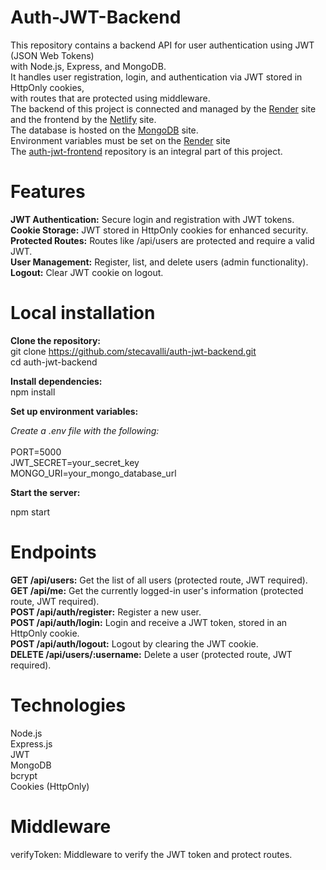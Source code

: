 # Auth-JWT-Backend

This repository contains a backend API for user authentication using JWT (JSON Web Tokens) 
<br>
with Node.js, Express, and MongoDB. 
<br>
It handles user registration, login, and authentication via JWT stored in HttpOnly cookies, 
<br>
with routes that are protected using middleware.
<br>
The backend of this project is connected and managed by the [Render](https://www.render.com/) site
<br>
and the frontend by the [Netlify](https://www.netlify.com/) site. 
<br>
The database is hosted on the [MongoDB](https://www.mongodb.com/) site. 
<br>
Environment variables must be set on the [Render](https://www.render.com/) site
<br>
The [auth-jwt-frontend](https://github.com/stecavalli/auth-jwt-frontend) repository is an integral part of this project.

# Features

<b>JWT Authentication:</b> Secure login and registration with JWT tokens.
<br>
<b>Cookie Storage:</b> JWT stored in HttpOnly cookies for enhanced security.
<br>
<b>Protected Routes:</b> Routes like /api/users are protected and require a valid JWT.
<br>
<b>User Management:</b> Register, list, and delete users (admin functionality).
<br>
<b>Logout:</b> Clear JWT cookie on logout.

# Local installation

<b>Clone the repository:</b>
<br>
git clone https://github.com/stecavalli/auth-jwt-backend.git
<br>
cd auth-jwt-backend
<br>

<b>Install dependencies:</b>
<br>
npm install
<br>

<b>Set up environment variables:</b>

<i>Create a .env file with the following:</i>
<br><br>
PORT=5000
<br>
JWT_SECRET=your_secret_key
<br>
MONGO_URI=your_mongo_database_url

<b>Start the server:</b>

npm start

# Endpoints

<b>GET    /api/users:</b> Get the list of all users (protected route, JWT required).
<br>
<b>GET    /api/me:</b> Get the currently logged-in user's information (protected route, JWT required).
<br>
<b>POST   /api/auth/register:</b> Register a new user.
<br>
<b>POST   /api/auth/login:</b> Login and receive a JWT token, stored in an HttpOnly cookie.
<br>
<b>POST   /api/auth/logout:</b> Logout by clearing the JWT cookie.
<br>
<b>DELETE /api/users/:username:</b> Delete a user (protected route, JWT required).

# Technologies

Node.js
<br>
Express.js
<br>
JWT
<br>
MongoDB
<br>
bcrypt
<br>
Cookies (HttpOnly)

# Middleware

verifyToken: Middleware to verify the JWT token and protect routes.
